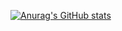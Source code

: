 [![Anurag's GitHub stats](https://github-readme-stats.vercel.app/api?username=PohuliaiDanylo&show_icons=true&theme=maroongold)](https://github.com/anuraghazra/github-readme-stats)
